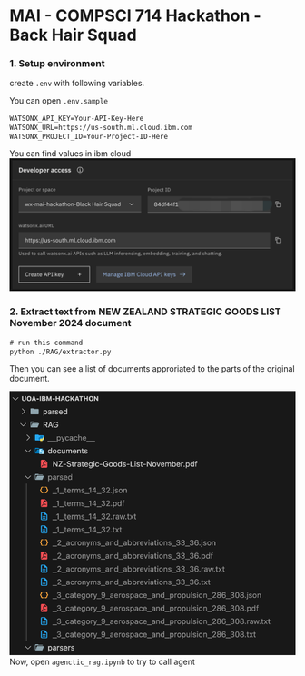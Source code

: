 # MAI - COMPSCI 714 Hackathon - Back Hair Squad

### 1. Setup environment

create `.env` with following variables.

You can open `.env.sample`

```(.env)
WATSONX_API_KEY=Your-API-Key-Here
WATSONX_URL=https://us-south.ml.cloud.ibm.com
WATSONX_PROJECT_ID=Your-Project-ID-Here
```

You can find values in ibm cloud
![alt text](./RAG/documents/watsonx_access.png)

### 2. Extract text from NEW ZEALAND STRATEGIC GOODS LIST November 2024 document

```(bash)
# run this command
python ./RAG/extractor.py
```

Then you can see a list of documents approriated to the parts of the original document.

![alt text](./RAG/documents/extracted_files_images.png)
Now, open `agenctic_rag.ipynb` to try to call agent
